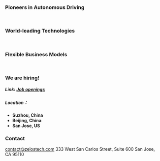 ### Pioneers in Autonomous Driving

<p>&nbsp;</p>

### World-leading Technologies

<p>&nbsp;</p>

### Flexible Business Models

<p>&nbsp;</p>

### We are hiring! 
##### Link: **[Job openings](./jobs)**

##### Location：
- **Suzhou, China**
- **Beijing, China**
- **San Jose, US**


### Contact
<contact@zelostech.com>
333 West San Carlos Street, Suite 600 
San Jose, CA 95110
